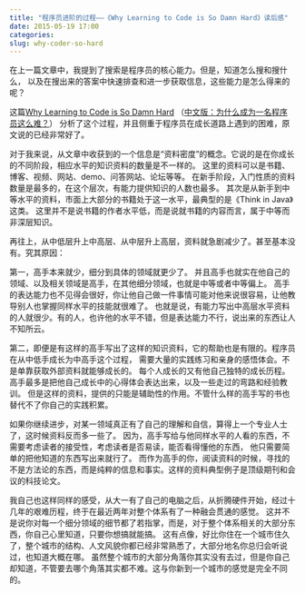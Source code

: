 ```yaml
---
title: "程序员进阶的过程——《Why Learning to Code is So Damn Hard》读后感"
date: 2015-05-19 17:00
categories:
slug: why-coder-so-hard
---
```


在上一篇文章中，我提到了搜索是程序员的核心能力。但是，知道怎么搜和搜什么，
以及在搜出来的答案中快速排查和进一步获取信息，这些能力是怎么得来的呢？

这篇[Why Learning to Code is So Damn Hard](http://www.vikingcodeschool.com/posts/why-learning-to-code-is-so-damn-hard)
（[中文版：为什么成为一名程序员这么难？](http://www.freebuf.com/articles/others-articles/68711.html)）
分析了这个过程，并且侧重于程序员在成长道路上遇到的困难，原文说的已经非常好了。

对于我来说，从文章中收获到的一个信息是“资料密度”的概念。它说的是在你成长的不同阶段，相应水平的知识资料的数量是不一样的。
这里的资料可以是书籍、博客、视频、网站、demo、问答网站、论坛等等。
在新手阶段，入门性质的资料数量是最多的，在这个层次，有能力提供知识的人数也最多。
其次是从新手到中等水平的资料，市面上大部分的书籍处于这一水平，最典型的是《Think in Java》这类。
这里并不是说书籍的作者水平低，而是说就书籍的内容而言，属于中等而非深层知识。

再往上，从中低层升上中高层、从中层升上高层，资料就急剧减少了。甚至基本没有。究其原因：

第一，高手本来就少，细分到具体的领域就更少了。
并且高手也就实在他自己的领域、以及相关领域是高手，在其他细分领域，也就是中等或者中等偏上。
高手的表达能力也不见得会很好，你让他自己做一件事情可能对他来说很容易，让他教导别人也掌握同样水平的技能就很难了。
也就是说，有能力写出中高层水平资料的人就很少。有的人，也许他的水平不错，但是表达能力不行，说出来的东西让人不知所云。

第二，即便是有这样的高手写出了这样的知识资料，它的帮助也是有限的。程序员在从中低手成长为中高手这个过程，
需要大量的实践练习和亲身的感悟体会。不是单靠获取外部资料就能够成长的。
每个人成长的又有他自己独特的成长历程。高手最多是把他自己成长中的心得体会表达出来，以及一些走过的弯路和经验教训。
但是这样的资料，提供的只能是辅助性的作用。不管什么样的高手写的书也替代不了你自己的实践积累。

如果你继续进步，对某一领域真正有了自己的理解和自信，算得上一个专业人士了，这时候资料反而多一些了。
因为，高手写给与他同样水平的人看的东西，不需要考虑读者的接受性，考虑读者是否易读，能否看得懂他的东西，
他只需要简单的把他知道的东西写出来就行了。
而作为高手的你，阅读资料的时候，寻找的不是方法论的东西，而是纯粹的信息和事实。这样的资料典型例子是顶级期刊和会议的科技论文。

我自己也这样同样的感受，从大一有了自己的电脑之后，从折腾硬件开始，经过十几年的艰难历程，终于在最近两年对整个体系有了一种融会贯通的感觉。
这并不是说你对每一个细分领域的细节都了若指掌，而是，对于整个体系相关的大部分东西，你自己心里知道，只要你想搞就能搞。
这有点像，好比你住在一个城市住久了，整个城市的结构、人文风貌你都已经非常熟悉了，大部分地名你总归会听说过，也知道大概在哪。
虽然整个城市的大部分角落你其实没有去过，但是你自己却知道，不管要去哪个角落其实都不难。这与你新到一个城市的感觉是完全不同的。